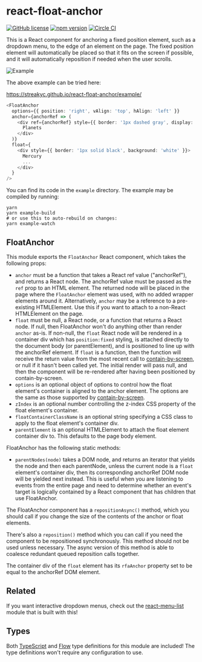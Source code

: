# react-float-anchor

[![GitHub license](https://img.shields.io/badge/license-MIT-blue.svg)](https://github.com/StreakYC/react-float-anchor/blob/master/LICENSE.txt) [![npm version](https://badge.fury.io/js/react-float-anchor.svg)](https://badge.fury.io/js/react-float-anchor) [![Circle CI](https://circleci.com/gh/StreakYC/react-float-anchor.svg?style=shield)](https://circleci.com/gh/StreakYC/react-float-anchor)

This is a React component for anchoring a fixed position element, such as a
dropdown menu, to the edge of an element on the page. The fixed position
element will automatically be placed so that it fits on the screen if
possible, and it will automatically reposition if needed when the user scrolls.

![Example](https://streakyc.github.io/react-float-anchor/example.png)

The above example can be tried here:

https://streakyc.github.io/react-float-anchor/example/

```ts
<FloatAnchor
  options={{ position: 'right', vAlign: 'top', hAlign: 'left' }}
  anchor={anchorRef => (
    <div ref={anchorRef} style={{ border: '1px dashed gray', display: 'inline-block' }}>
      Planets
    </div>
  )}
  float={
    <div style={{ border: '1px solid black', background: 'white' }}>
      Mercury
      ...
    </div>
  }
/>
```

You can find its code in the `example` directory. The example may be compiled
by running:

```
yarn
yarn example-build
# or use this to auto-rebuild on changes:
yarn example-watch
```

## FloatAnchor

This module exports the `FloatAnchor` React component, which takes the
following props:

* `anchor` must be a function that takes a React ref value ("anchorRef"), and
 returns a React node. The anchorRef value must be passed as the `ref` prop to
 an HTML element. The returned node will be placed in the page where the
 `FloatAnchor` element was used, with no added wrapper elements around it.
 Alternatively, `anchor` may be a reference to a pre-existing HTMLElement.
 Use this if you want to attach to a non-React HTMLElement on the page.
* `float` must be null, a React node, or a function that returns a React node.
 If null, then FloatAnchor won't do anything other than render `anchor` as-is.
 If non-null, the `float` React node will be rendered in a container div which
 has `position:fixed` styling, is attached directly to the document body (or
 parentElement), and is positioned to line up with the anchorRef element.
 If `float` is a function, then the function will receive the return value from
 the most recent call to [contain-by-screen](https://github.com/Macil/contain-by-screen),
 or null if it hasn't been called yet. The initial render will pass null, and
 then the component will be re-rendered after having been positioned by
 contain-by-screen.
* `options` is an optional object of options to control how the float element's
 container is aligned to the anchor element. The options are the same as those
 supported by [contain-by-screen](https://github.com/Macil/contain-by-screen#readme).
* `zIndex` is an optional number controlling the z-index CSS property of the
 float element's container.
* `floatContainerClassName` is an optional string specifying a CSS class to
 apply to the float element's container div.
* `parentElement` is an optional HTMLElement to attach the float element
 container div to. This defaults to the page body element.

FloatAnchor has the following static methods:

* `parentNodes(node)` takes a DOM node, and returns an iterator that yields the
 node and then each parentNode, unless the current node is a `float` element's
 container div, then its corresponding anchorRef DOM node will be yielded next
 instead. This is useful when you are listening to events from the entire page
 and need to determine whether an event's target is logically contained by a
 React component that has children that use FloatAnchor.

The FloatAnchor component has a `repositionAsync()` method, which you should
call if you change the size of the contents of the anchor or float elements.

There's also a `reposition()` method which you can call if you need the component
to be repositioned synchronously. This method should not be used unless necessary.
The async version of this method is able to coalesce redundant queued reposition
calls together.

The container div of the `float` element has its `rfaAnchor` property set to
be equal to the anchorRef DOM element.

## Related

If you want interactive dropdown menus, check out the
[react-menu-list](https://github.com/StreakYC/react-menu-list) module that
is built with this!

## Types

Both [TypeScript](https://www.typescriptlang.org/) and
[Flow](https://flowtype.org/) type definitions for this module are included!
The type definitions won't require any configuration to use.
